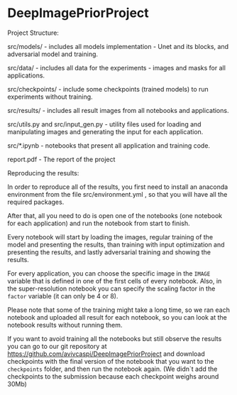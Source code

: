 # DeepImagePriorProject

Project Structure:

src/models/ - includes all models implementation - Unet and its blocks, and adversarial 
model and training.

src/data/ - includes all data for the experiments - images and masks for all applications.

src/checkpoints/ - include some checkpoints (trained models) to run 
experiments without training.

src/results/ - includes all result images from all notebooks and applications.

src/utils.py and src/input_gen.py - utility files used for loading and manipulating images
and generating the input for each application.

src/*.ipynb - notebooks that present all application and training code.

report.pdf - The report of the project


Reproducing the results:

In order to reproduce all of the results, you first need to install an anaconda environment
from the file src/environment.yml , so that you will have all the required packages.

After that, all you need to do is open one of the notebooks (one notebook for each 
application) and run the notebook from start to finish.

Every notebook will start by loading the images, regular training of the model and 
presenting the results, than training with input optimization and presenting the results,
and lastly adversarial training and showing the results.

For every application, you can choose the specific image in the `IMAGE` variable that is 
defined in one of the first cells of every notebook. Also, in the super-resolution notebook
you can specify the scaling factor in the `factor` variable (it can only be 4 or 8).

Please note that some of the training might take a long time, so we ran each notebook
and uploaded all result for each notebook, so you can look at the notebook results without
running them.

If you want to avoid training all the notebooks but still observe the results you can go to 
our git repository at https://github.com/avivcaspi/DeepImagePriorProject and download 
checkpoints with the final version of the notebook that you want to the `checkpoints` folder, 
and then run the notebook again.
(We didn`t add the checkpoints to the submission because each checkpoint weighs around 30Mb)